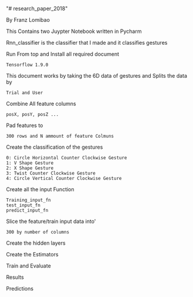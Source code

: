 "# research_paper_2018" 

By Franz Lomibao

This Contains two Juypter Notebook written in Pycharm

Rnn_classifier is the classifier that I made and it classifies gestures

Run From top and Install all required document
    
    Tensorflow 1.9.0

This document works by taking the 6D data of gestures and Splits the data by 
    
    Trial and User
    
Combine All feature columns 
    
    posX, posY, posZ ...
    
Pad features to 
    
    300 rows and N ammount of feature Colmuns
   
Create the classification of the gestures

    0: Circle Horizontal Counter Clockwise Gesture
    1: V Shape Gesture
    2: X Shape Gesture
    3: Twist Counter Clockwise Gesture
    4: Circle Vertical Counter Clockwise Gesture
    
Create all the input Function
    
    Training_input_fn
    test_input_fn
    predict_input_fn

Slice the feature/train input data into'
    
    300 by number of columns
    
Create the hidden layers

Create the Estimators

Train and Evaluate

Results

Predictions 